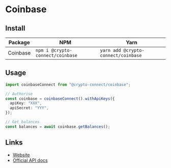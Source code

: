 # Coinbase

## Install

| Package  | NPM                              | Yarn                                |
| -------- | -------------------------------- | ----------------------------------- |
| Coinbase | `npm i @crypto-connect/coinbase` | `yarn add @crypto-connect/coinbase` |

## Usage

```ts
import coinbaseConnect from "@crypto-connect/coinbase";

// Authorise
const coinbase = coinbaseConnect().withApiKeys({
  apiKey: "XXX",
  apiSecret: "YYY",
});

// Get balances
const balances = await coinbase.getBalances();
```

## Links

- [Website](https://coinbase.com)
- [Official API docs](https://developers.coinbase.com/api/v2)

